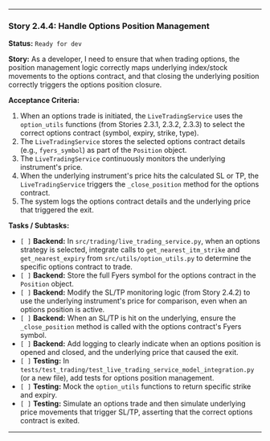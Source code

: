 ---

### **Story 2.4.4: Handle Options Position Management**

**Status:** `Ready for dev`

**Story:**
As a developer, I need to ensure that when trading options, the position management logic correctly maps underlying index/stock movements to the options contract, and that closing the underlying position correctly triggers the options position closure.

**Acceptance Criteria:**
1.  When an options trade is initiated, the `LiveTradingService` uses the `option_utils` functions (from Stories 2.3.1, 2.3.2, 2.3.3) to select the correct options contract (symbol, expiry, strike, type).
2.  The `LiveTradingService` stores the selected options contract details (e.g., `fyers_symbol`) as part of the `Position` object.
3.  The `LiveTradingService` continuously monitors the underlying instrument's price.
4.  When the underlying instrument's price hits the calculated SL or TP, the `LiveTradingService` triggers the `_close_position` method for the options contract.
5.  The system logs the options contract details and the underlying price that triggered the exit.

**Tasks / Subtasks:**
-   `[ ]` **Backend:** In `src/trading/live_trading_service.py`, when an options strategy is selected, integrate calls to `get_nearest_itm_strike` and `get_nearest_expiry` from `src/utils/option_utils.py` to determine the specific options contract to trade.
-   `[ ]` **Backend:** Store the full Fyers symbol for the options contract in the `Position` object.
-   `[ ]` **Backend:** Modify the SL/TP monitoring logic (from Story 2.4.2) to use the underlying instrument's price for comparison, even when an options position is active.
-   `[ ]` **Backend:** When an SL/TP is hit on the underlying, ensure the `_close_position` method is called with the options contract's Fyers symbol.
-   `[ ]` **Backend:** Add logging to clearly indicate when an options position is opened and closed, and the underlying price that caused the exit.
-   `[ ]` **Testing:** In `tests/test_trading/test_live_trading_service_model_integration.py` (or a new file), add tests for options position management.
-   `[ ]` **Testing:** Mock the `option_utils` functions to return specific strike and expiry.
-   `[ ]` **Testing:** Simulate an options trade and then simulate underlying price movements that trigger SL/TP, asserting that the correct options contract is exited.

---